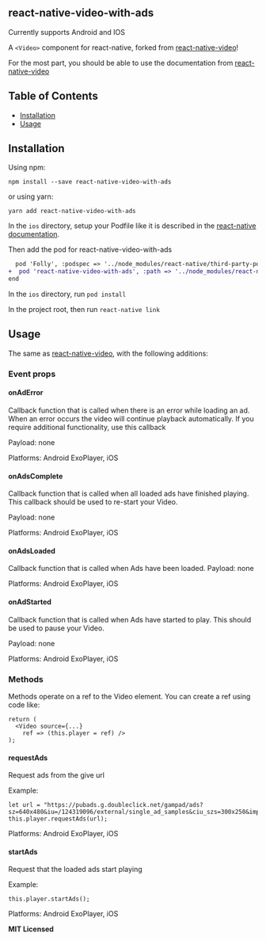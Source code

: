 ## react-native-video-with-ads

Currently supports Android and IOS

A `<Video>` component for react-native, forked from [react-native-video](https://github.com/react-native-community/react-native-video)!

For the most part, you should be able to use the documentation from [react-native-video](https://github.com/react-native-community/react-native-video)

## Table of Contents

* [Installation](#installation)
* [Usage](#usage)

## Installation

Using npm:

```shell
npm install --save react-native-video-with-ads
```

or using yarn:

```shell
yarn add react-native-video-with-ads
```

In the `ios` directory, setup your Podfile like it is described in the [react-native documentation](https://facebook.github.io/react-native/docs/integration-with-existing-apps#configuring-cocoapods-dependencies). 

Then add the pod for react-native-video-with-ads

```diff
  pod 'Folly', :podspec => '../node_modules/react-native/third-party-podspecs/Folly.podspec'
+  pod 'react-native-video-with-ads', :path => '../node_modules/react-native-video-with-ads/react-native-video.podspec'
end
```

In the `ios` directory, run `pod install`

In the project root, then run `react-native link`

## Usage

The same as [react-native-video](https://github.com/react-native-community/react-native-video), with the following additions:

### Event props

#### onAdError
Callback function that is called when there is an error while loading an ad. When an error occurs the video will continue playback automatically. If you require additional functionality, use this callback

Payload: none

Platforms: Android ExoPlayer, iOS

#### onAdsComplete
Callback function that is called when all loaded ads have finished playing. This callback should be used to re-start your Video.

Payload: none

Platforms: Android ExoPlayer, iOS

#### onAdsLoaded
Callback function that is called when Ads have been loaded.
Payload: none

Platforms: Android ExoPlayer, iOS

#### onAdStarted
Callback function that is called when Ads have started to play. This should be used to pause your Video.

Payload: none

Platforms: Android ExoPlayer, iOS

### Methods
Methods operate on a ref to the Video element. You can create a ref using code like:
```
return (
  <Video source={...}
    ref => (this.player = ref) />
);
```

#### requestAds

Request ads from the give url

Example:
```
let url = "https://pubads.g.doubleclick.net/gampad/ads?sz=640x480&iu=/124319096/external/single_ad_samples&ciu_szs=300x250&impl=s&gdfp_req=1&env=vp&output=vast&unviewed_position_start=1&cust_params=deployment%3Ddevsite%26sample_ct%3Dlinear&correlator="
this.player.requestAds(url);
```

Platforms: Android ExoPlayer, iOS

#### startAds

Request that the loaded ads start playing

Example:
```
this.player.startAds();
```

Platforms: Android ExoPlayer, iOS

**MIT Licensed**
